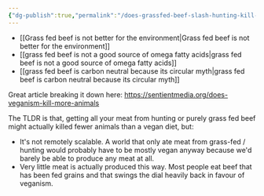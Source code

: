 ```yaml
---
{"dg-publish":true,"permalink":"/does-grassfed-beef-slash-hunting-kill-more-animals-than-a-vegan-diet/","created":"2025-01-01T21:01:04.015+00:00","updated":"2025-09-28T23:50:40.264+01:00"}
---
```



- [[Grass fed beef is not better for the environment\|Grass fed beef is not better for the environment]]
- [[grass fed beef is not a good source of omega fatty acids\|grass fed beef is not a good source of omega fatty acids]]
- [[grass fed beef is carbon neutral because its circular myth\|grass fed beef is carbon neutral because its circular myth]]

Great article breaking it down here: https://sentientmedia.org/does-veganism-kill-more-animals

The TLDR is that, getting all your meat from hunting or purely grass fed beef might actually killed fewer animals than a vegan diet, but:
- It's not remotely scalable. A world that only ate meat from grass-fed / hunting would probably have to be mostly vegan anyway because we'd barely be able to produce any meat at all.
- Very little meat is actually produced this way. Most people eat beef that has been fed grains and that swings the dial heavily back in favour of veganism.